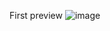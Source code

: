 First preview ![image](https://github.com/Leandre20c/My_first_RPG_game/assets/165087286/99dcaebf-11c4-4a54-bffc-bf81192c2814)
